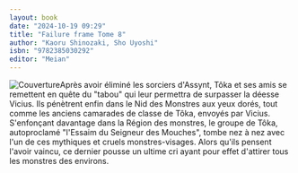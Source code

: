 ```yaml
---
layout: book
date: "2024-10-19 09:29"
title: "Failure frame Tome 8"
author: "Kaoru Shinozaki, Sho Uyoshi"
isbn: "9782385030292"
editor: "Meian"
---
```

![Couverture](/img/9782385030292.jpeg)Après avoir éliminé les sorciers d'Assynt, Tôka et ses amis se remettent en quête du "tabou" qui leur permettra de surpasser la déesse Vicius. Ils pénètrent enfin dans le Nid des Monstres aux yeux dorés, tout comme les anciens camarades de classe de Tôka, envoyés par Vicius. S'enfonçant davantage dans la Région des monstres, le groupe de Tôka, autoproclamé "l'Essaim du Seigneur des Mouches", tombe nez à nez avec l'un de ces mythiques et cruels monstres-visages. Alors qu'ils pensent l'avoir vaincu, ce dernier pousse un ultime cri ayant pour effet d'attirer tous les monstres des environs.